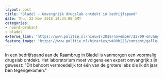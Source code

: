 ```yaml
---
layout: post
title: "Bladel - Omvangrijk drugslab ontdekt in bedrijfspand"
date: Thu, 22 Nov 2018 14:34:00 GMT
categories: 
- noord-brabant 
- bladel 
externe_link: "https://www.politie.nl/nieuws/2018/november/22/09-omvangrijk-drugslab-ontdekt-in-bedrijfspand.html"
feature_image: "https://www.politie.nl/binaries/w400h225/content/gallery/politie/nieuws/2018/november/09-ob/img-20181122-wa0010.jpg"
---
```


In een bedrijfspand aan de Raambrug in Bladel is vanmorgen een voormalig drugslab ontdekt. Het laboratorium moet volgens een expert omvangrijk zijn geweest: "Dit behoort vermoedelijk tot één van de grotere labs die ik dit jaar ben tegengekomen."

